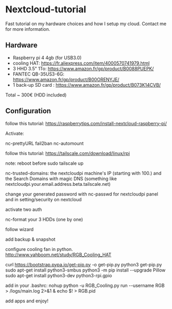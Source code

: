 # Nextcloud-tutorial

Fast tutorial on my hardware choices and how I setup my cloud. Contact me for more information.

## Hardware
* Raspberry pi 4 4gb (for USB3.0)
* cooling HAT: https://fr.aliexpress.com/item/4000570741979.html
* 3 HHD 3.5" 1To: https://www.amazon.fr/gp/product/B0088PUEPK/
* FANTEC QB-35US3-6G: https://www.amazon.fr/gp/product/B00ORENYJE/
* 1 back-up SD card : https://www.amazon.fr/gp/product/B073K14CVB/

Total ~ 300€ (HDD included)

## Configuration

follow this tutorial: https://raspberrytips.com/install-nextcloud-raspberry-pi/

Activate:

nc-prettyURL
fail2ban
nc-automount

follow this tutorial: https://tailscale.com/download/linux/rpi

note: reboot before sudo tailscale up

nc-trusted-domains: the nextcloudpi machine's IP (starting with 100.) and the Search Domains with magic DNS (something like nextcloudpi.your.email.address.beta.tailscale.net) 

change your generated password with nc-passwd for nextcloudpi panel and in setting/security on nextcloud

activate two auth 

nc-format your 3 HDDs (one by one)

follow wizard

add backup & snapshot

configure cooling fan in python.
http://www.yahboom.net/study/RGB_Cooling_HAT

curl https://bootstrap.pypa.io/get-pip.py -o get-pip.py
python3 get-pip.py
sudo apt-get install python3-smbus
python3 -m pip install --upgrade Pillow
sudo apt-get install python3-dev python3-rpi.gpio

add in your .bashrc: nohup python -u RGB_Cooling.py run --username RGB > /logs/main.log 2>&1 & echo $! > RGB.pid

add apps and enjoy!
